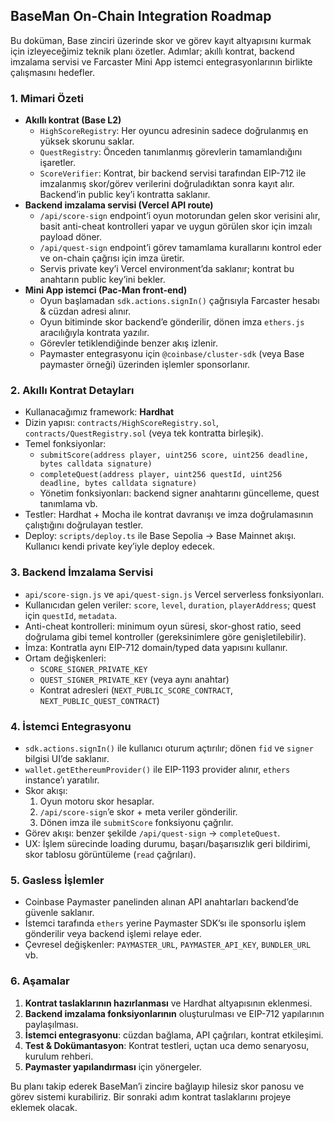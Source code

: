 ## BaseMan On-Chain Integration Roadmap

Bu doküman, Base zinciri üzerinde skor ve görev kayıt altyapısını kurmak için izleyeceğimiz teknik planı özetler. Adımlar; akıllı kontrat, backend imzalama servisi ve Farcaster Mini App istemci entegrasyonlarının birlikte çalışmasını hedefler.

### 1. Mimari Özeti

- **Akıllı kontrat (Base L2)**  
  - `HighScoreRegistry`: Her oyuncu adresinin sadece doğrulanmış en yüksek skorunu saklar.  
  - `QuestRegistry`: Önceden tanımlanmış görevlerin tamamlandığını işaretler.  
  - `ScoreVerifier`: Kontrat, bir backend servisi tarafından EIP-712 ile imzalanmış skor/görev verilerini doğruladıktan sonra kayıt alır. Backend’in public key’i kontratta saklanır.
- **Backend imzalama servisi (Vercel API route)**  
  - `/api/score-sign` endpoint’i oyun motorundan gelen skor verisini alır, basit anti-cheat kontrolleri yapar ve uygun görülen skor için imzalı payload döner.  
  - `/api/quest-sign` endpoint’i görev tamamlama kurallarını kontrol eder ve on-chain çağrısı için imza üretir.  
  - Servis private key’i Vercel environment’da saklanır; kontrat bu anahtarın public key’ini bekler.
- **Mini App istemci (Pac-Man front-end)**  
  - Oyun başlamadan `sdk.actions.signIn()` çağrısıyla Farcaster hesabı & cüzdan adresi alınır.  
  - Oyun bitiminde skor backend’e gönderilir, dönen imza `ethers.js` aracılığıyla kontrata yazılır.  
  - Görevler tetiklendiğinde benzer akış izlenir.  
  - Paymaster entegrasyonu için `@coinbase/cluster-sdk` (veya Base paymaster örneği) üzerinden işlemler sponsorlanır.

### 2. Akıllı Kontrat Detayları

- Kullanacağımız framework: **Hardhat**  
- Dizin yapısı: `contracts/HighScoreRegistry.sol`, `contracts/QuestRegistry.sol` (veya tek kontratta birleşik).  
- Temel fonksiyonlar:  
  - `submitScore(address player, uint256 score, uint256 deadline, bytes calldata signature)`  
  - `completeQuest(address player, uint256 questId, uint256 deadline, bytes calldata signature)`  
  - Yönetim fonksiyonları: backend signer anahtarını güncelleme, quest tanımlama vb.  
- Testler: Hardhat + Mocha ile kontrat davranışı ve imza doğrulamasının çalıştığını doğrulayan testler.
- Deploy: `scripts/deploy.ts` ile Base Sepolia → Base Mainnet akışı. Kullanıcı kendi private key’iyle deploy edecek.

### 3. Backend İmzalama Servisi

- `api/score-sign.js` ve `api/quest-sign.js` Vercel serverless fonksiyonları.  
- Kullanıcıdan gelen veriler: `score`, `level`, `duration`, `playerAddress`; quest için `questId`, `metadata`.  
- Anti-cheat kontrolleri: minimum oyun süresi, skor-ghost ratio, seed doğrulama gibi temel kontroller (gereksinimlere göre genişletilebilir).  
- İmza: Kontratla aynı EIP-712 domain/typed data yapısını kullanır.  
- Ortam değişkenleri:  
  - `SCORE_SIGNER_PRIVATE_KEY`  
  - `QUEST_SIGNER_PRIVATE_KEY` (veya aynı anahtar)  
  - Kontrat adresleri (`NEXT_PUBLIC_SCORE_CONTRACT`, `NEXT_PUBLIC_QUEST_CONTRACT`)

### 4. İstemci Entegrasyonu

- `sdk.actions.signIn()` ile kullanıcı oturum açtırılır; dönen `fid` ve `signer` bilgisi UI’de saklanır.  
- `wallet.getEthereumProvider()` ile EIP-1193 provider alınır, `ethers` instance’ı yaratılır.  
- Skor akışı:  
  1. Oyun motoru skor hesaplar.  
  2. `/api/score-sign`’e skor + meta veriler gönderilir.  
  3. Dönen imza ile `submitScore` fonksiyonu çağrılır.  
- Görev akışı: benzer şekilde `/api/quest-sign` → `completeQuest`.
- UX: İşlem sürecinde loading durumu, başarı/başarısızlık geri bildirimi, skor tablosu görüntüleme (`read` çağrıları).

### 5. Gasless İşlemler

- Coinbase Paymaster panelinden alınan API anahtarları backend’de güvenle saklanır.  
- İstemci tarafında `ethers` yerine Paymaster SDK’sı ile sponsorlu işlem gönderilir veya backend işlemi relaye eder.  
- Çevresel değişkenler: `PAYMASTER_URL`, `PAYMASTER_API_KEY`, `BUNDLER_URL` vb.

### 6. Aşamalar

1. **Kontrat taslaklarının hazırlanması** ve Hardhat altyapısının eklenmesi.  
2. **Backend imzalama fonksiyonlarının** oluşturulması ve EIP-712 yapılarının paylaşılması.  
3. **İstemci entegrasyonu**: cüzdan bağlama, API çağrıları, kontrat etkileşimi.  
4. **Test & Dokümantasyon**: Kontrat testleri, uçtan uca demo senaryosu, kurulum rehberi.  
5. **Paymaster yapılandırması** için yönergeler.

Bu planı takip ederek BaseMan’i zincire bağlayıp hilesiz skor panosu ve görev sistemi kurabiliriz. Bir sonraki adım kontrat taslaklarını projeye eklemek olacak.


